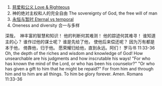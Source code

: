 1. [慈爱和公义 Love & Righteous](love.md)
1. 神的绝对主权和人的完全自由 The sovereignty of God, the free will of man
1. [永恒与暂时 Eternal vs temporal](eternal.md)
1. Oneness and diversity 合一与多样

深哉，　神丰富的智慧和知识！ 他的判断何其难测！ 他的踪迹何其难寻！  谁知道主的心？ 谁作过他的谋士呢？  谁是先给了他， 使他后来偿还呢？  因为万有都是本于他， 倚靠他，归于他。 愿荣耀归给他，直到永远。阿们！
罗马书 11:33‭-‬36  
Oh, the depth of the riches and wisdom and knowledge of God! How unsearchable are his judgments and how inscrutable his ways! "For who has known the mind of the Lord, or who has been his counselor?" "Or who has given a gift to him that he might be repaid?" For from him and through him and to him are all things. To him be glory forever. Amen.
Romans 11:33‭-‬36  
